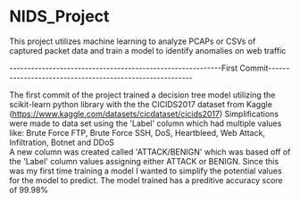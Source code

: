 # NIDS_Project
This project utilizes machine learning to analyze PCAPs or CSVs of captured packet data and train a model to identify anomalies on web traffic

-----------------------------------------------------------First Commit---------------------------------------------------------

The first commit of the project trained a decision tree model utilizing the scikit-learn python library with the the CICIDS2017 dataset from Kaggle (https://www.kaggle.com/datasets/cicdataset/cicids2017)
Simplifications were made to data set using the 'Label' column which had multiple values like: Brute Force FTP, Brute Force SSH, DoS, Heartbleed, Web Attack, Infiltration, Botnet and DDoS   
A new column was created called 'ATTACK/BENIGN' which was based off of the 'Label' column values assigning either ATTACK or BENIGN.
Since this was my first time training a model I wanted to simplify the potential values for the model to predict.
The model trained has a preditive accuracy score of 99.98% 
